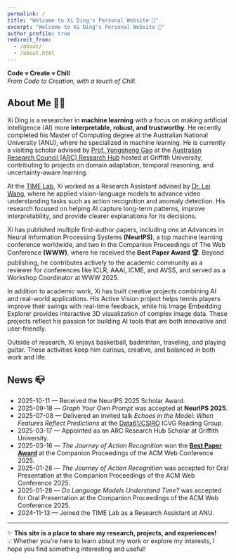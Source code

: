 ```yaml
---
permalink: /
title: "Welcome to Xi Ding's Personal Website 👋"
excerpt: "Welcome to Xi Ding's Personal Website 👋"
author_profile: true
redirect_from: 
  - /about/
  - /about.html
---
```

**Code ⟇ Create ⟇ Chill**  
*From Code to Creation, with a touch of Chill.*

## About Me 🏄‍♂️ 
Xi Ding is a researcher in **machine learning** with a focus on making artificial intelligence (AI) more **interpretable, robust, and trustworthy**. He recently completed his Master of Computing degree at the Australian National University (ANU), where he specialized in machine learning. He is currently a visiting scholar advised by [Prof. Yongsheng Gao](https://experts.griffith.edu.au/19112-yongsheng-gao) at the [Australian Research Council (ARC) Research Hub](https://www.griffith.edu.au/griffith-sciences/farming-productivity) hosted at Griffith University, contributing to projects on domain adaptation, temporal reasoning, and uncertainty-aware learning.  

At the [TIME Lab](https://time.griffith.edu.au/), Xi worked as a Research Assistant advised by [Dr. Lei Wang](https://leiwangr.github.io/), where he applied vision-language models to advance video understanding tasks such as action recognition and anomaly detection. His research focused on helping AI capture long-term patterns, improve interpretability, and provide clearer explanations for its decisions.   

Xi has published multiple first-author papers, including one at Advances in Neural Information Processing Systems **(NeurIPS)**, a top machine learning conference worldwide, and two in the Companion Proceedings of The Web Conference **(WWW)**, where he received the **Best Paper Award 🏆**. Beyond publishing, he contributes actively to the academic community as a reviewer for conferences like ICLR, AAAI, ICME, and AVSS, and served as a Workshop Coordinator at WWW 2025.

In addition to academic work, Xi has built creative projects combining AI and real-world applications. His Active Vision project helps tennis players improve their swings with real-time feedback, while his Image Embedding Explorer provides interactive 3D visualization of complex image data. These projects reflect his passion for building AI tools that are both innovative and user-friendly.  

Outside of research, Xi enjoys basketball, badminton, traveling, and playing guitar. These activities keep him curious, creative, and balanced in both work and life.  

## News 📪
- 2025-10-11 — Received the NeurIPS 2025 Scholar Award.
- 2025-09-18 — *Graph Your Own Prompt* was accepted at **NeurIPS 2025**.
- 2025-07-08 — Delivered an invited talk *Echoes in the Model: When Features Reflect Predictions* at the [Data61/CSIRO](https://research.csiro.au/data61/) ICVG Reading Group.
- 2025-03-17 — Appointed as an ARC Research Hub Scholar at Griffith University.
- 2025-03-16 — *The Journey of Action Recognition* won the **[Best Paper Award](https://darcyddx.github.io/files/Best%20Paper%20Award.pdf)** at the Companion Proceedings of the ACM Web Conference 2025.
- 2025-01-28 — *The Journey of Action Recognition* was accepted for Oral Presentation at the Companion Proceedings of the ACM Web Conference 2025.
- 2025-01-28 — *Do Language Models Understand Time?* was accepted for Oral Presentation at the Companion Proceedings of the ACM Web Conference 2025.
- 2024-11-13 — Joined the TIME Lab as a Research Assistant at ANU.

---
✨ **This site is a place to share my research, projects, and experiences!**  
💡 Whether you’re here to learn about my work or explore my interests, I hope you find something interesting and useful! 

<!-- ## News 📪

<div style="display: flex; align-items: center; margin-bottom: 1.5rem;">
  <img src="/images/ar.gif" alt="The Journey of Action Recognition" width="120" />
  <div style="margin-left: 1rem;">
    Ding, X., Wang, L. “The Journey of Action Recognition.”  
    Accepted by Companion Proceedings of the ACM Web Conference 2025 (Oral, Best Paper Award)
  </div>
</div>

<div style="display: flex; align-items: center; margin-bottom: 1.5rem;">
  <img src="/images/vlm.png" alt="Do Language Models Understand Time?" width="120" />
  <div style="margin-left: 1rem;">
    Ding, X., Wang, L. “Do Language Models Understand Time?”  
    Companion Proceedings of the ACM Web Conference 2025 (Oral)
  </div>
</div>

<div style="display: flex; align-items: center; margin-bottom: 1.5rem;">
  <img src="/images/vadlm.png" alt="Quo Vadis, Anomaly Detection?" width="120" />
  <div style="margin-left: 1rem;">
    Ding, X., Wang, L. “Quo Vadis, Anomaly Detection? LLMs and VLMs in the Spotlight.”  
    arXiv preprint (2024)
  </div>
</div> 

<div style="display: flex; align-items: flex-start; margin-bottom: 1.5rem;">
  <img src="/images/ar.gif" alt="The Journey of Action Recognition" width="120" />
  <div style="margin-left: 1rem;">
    Ding, X., Wang, L. “The Journey of Action Recognition.”  
    Companion Proceedings of the ACM Web Conference 2025 (Oral, Best Paper Award)
  </div>
</div>

<div style="display: flex; align-items: flex-start; margin-bottom: 1.5rem;">
  <img src="/images/vlm.png" alt="Do Language Models Understand Time?" width="120" />
  <div style="margin-left: 1rem;">
    Ding, X., Wang, L. “Do Language Models Understand Time?”  
    Companion Proceedings of the ACM Web Conference 2025 (Oral)
  </div>
</div>

<div style="display: flex; align-items: flex-start; margin-bottom: 1.5rem;">
  <img src="/images/vadlm.png" alt="Quo Vadis, Anomaly Detection?" width="120" />
  <div style="margin-left: 1rem;">
    Ding, X., Wang, L. “Quo Vadis, Anomaly Detection? LLMs and VLMs in the Spotlight.”  
    arXiv preprint (2024) 
  </div>
</div> -->



